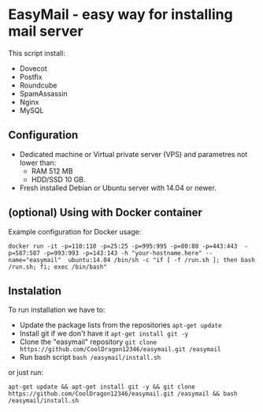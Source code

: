 # EasyMail - easy way for installing mail server
This script install:
- Dovecot
- Postfix
- Roundcube
- SpamAssassin
- Nginx 
- MySQL

## Configuration
- Dedicated machine or Virtual private server (VPS) and parametres not lower than:
  - RAM 512 MB 
  - HDD/SSD 10 GB.
- Fresh installed Debian or Ubuntu server with 14.04 or newer.

## (optional) Using with Docker container
Example configuration for Docker usage:
```
docker run -it -p=110:110 -p=25:25 -p=995:995 -p=80:80 -p=443:443  -p=587:587 -p=993:993 -p=143:143 -h "your-hostname.here" --name="easymail"  ubuntu:14.04 /bin/sh -c "if [ -f /run.sh ]; then bash /run.sh; fi; exec /bin/bash"
```

## Instalation
To run installation we have to:
- Update the package lists from the repositories ```apt-get update``` 
- Install git if we don't have it ```apt-get install git -y ```
- Clone the "easymail" repository ```git clone https://github.com/CoolDragon12346/easymail.git /easymail```
- Run bash script ```bash /easymail/install.sh```

or just run:
```
apt-get update && apt-get install git -y && git clone https://github.com/CoolDragon12346/easymail.git /easymail && bash /easymail/install.sh
```
